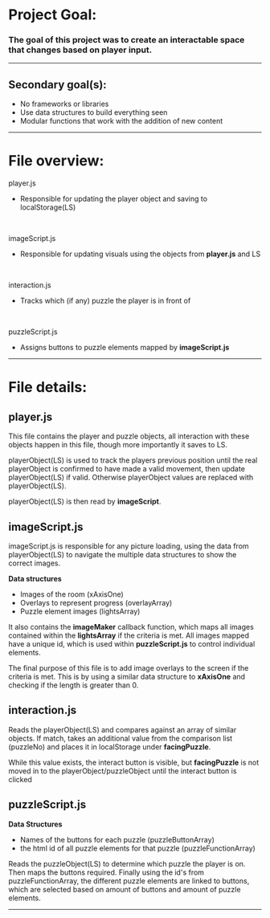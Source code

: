 # Project Goal:
### The goal of this project was to create an interactable space that changes based on player input.
---
## Secondary goal(s):
- No frameworks or libraries
- Use data structures to build everything seen 
- Modular functions that work with the addition of new content
---
# File overview:
player.js
- Responsible for updating the player object and saving to localStorage(LS)<br />
<br />

imageScript.js
- Responsible for updating visuals using the objects from **player.js** and LS
<br />

interaction.js
- Tracks which (if any) puzzle the player is in front of
<br />

puzzleScript.js
- Assigns buttons to puzzle elements mapped by **imageScript.js**

---

# File details:

## player.js
This file contains the player and puzzle objects, all interaction with these objects happen in this file, though more importantly it saves to LS.

playerObject(LS) is used to track the players previous position until the real playerObject is confirmed to have made a valid movement, then update playerObject(LS) if valid. Otherwise playerObject values are replaced with playerObject(LS).

playerObject(LS) is then read by **imageScript**.

## imageScript.js
imageScript.js is responsible for any picture loading, using the data from playerObject(LS) to navigate the multiple data structures to show the correct images. 

**Data structures**
- Images of the room (xAxisOne)
- Overlays to represent progress (overlayArray)
- Puzzle element images (lightsArray)

It also contains the **imageMaker** callback function, which maps all images contained within the **lightsArray** if the criteria is met. All images mapped have a unique id, which is used within **puzzleScript.js** to control individual elements.

The final purpose of this file is to add image overlays to the screen if the criteria is met. This is by using a similar data structure to **xAxisOne** and checking if the length is greater than 0.

## interaction.js
Reads the playerObject(LS) and compares against an array of similar objects. If match, takes an additional value from the comparison list (puzzleNo) and places it in localStorage under **facingPuzzle**. 

While this value exists, the interact button is visible, but **facingPuzzle** is not moved in to the playerObject/puzzleObject until the interact button is clicked

## puzzleScript.js
**Data Structures**
- Names of the buttons for each puzzle (puzzleButtonArray)
- the html id of all puzzle elements for that puzzle (puzzleFunctionArray)

Reads the puzzleObject(LS) to determine which puzzle the player is on. Then maps the buttons required. Finally using the id's from puzzleFunctionArray, the different puzzle elements are linked to buttons, which are selected based on amount of buttons and amount of puzzle elements.

---





